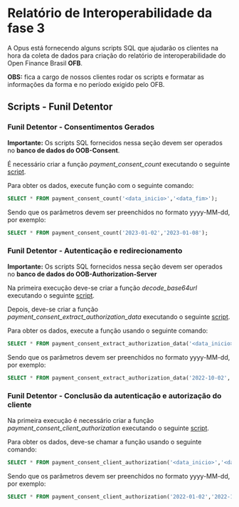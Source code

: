 # Relatório de Interoperabilidade da fase 3

A Opus está fornecendo alguns scripts SQL que ajudarão os clientes na hora da coleta
de dados para criação do relatório de interoperabilidade do
Open Finance Brasil **OFB**.

**OBS:** fica a cargo de nossos clientes
rodar os scripts e formatar as informações da forma e no período exigido pelo OFB.

## Scripts - Funil Detentor

### Funil Detentor - Consentimentos Gerados

**Importante:** Os scripts SQL fornecidos nessa seção devem ser
operados no **banco de dados do OOB-Consent**.

É necessário criar a função *payment_consent_count* executando o seguinte [script](attachments/payment_consent_function_count.sql).

Para obter os dados, execute função com o seguinte comando:

```sql
SELECT * FROM payment_consent_count('<data_inicio>','<data_fim>');
```

Sendo que os parâmetros devem ser preenchidos no formato yyyy-MM-dd, por exemplo:

```sql
SELECT * FROM payment_consent_count('2023-01-02','2023-01-08');
```

### Funil Detentor - Autenticação e redirecionamento

**Importante:** Os scripts SQL fornecidos nessa seção devem ser operados no
**banco de dados do OOB-Authorization-Server**

Na primeira execução deve-se criar a função *decode_base64url* executando o
seguinte [script](attachments/as_function_decode_base64url.sql).

Depois, deve-se criar a função *payment_consent_extract_authorization_data* executando
o seguinte [script](attachments/payment_consent_extract_authorization_data.sql).

Para obter os dados, execute a função usando o seguinte comando:

```sql
SELECT * FROM payment_consent_extract_authorization_data('<data_inicio>','<data_fim>');
```

Sendo que os parâmetros devem ser preenchidos no formato yyyy-MM-dd, por exemplo:

```sql
SELECT * FROM payment_consent_extract_authorization_data('2022-10-02','2022-10-08');
```

### Funil Detentor - Conclusão da autenticação e autorização do cliente

Na primeira execução é necessário criar a função *payment_consent_client_authorization*
executando o seguinte [script](attachments/payment_consent_client_authorization.sql).

Para obter os dados, deve-se chamar a função usando o seguinte comando:

```sql
SELECT * FROM payment_consent_client_authorization('<data_inicio>','<data_fim>');
```

Sendo que os parâmetros devem ser preenchidos no formato yyyy-MM-dd, por exemplo:

```sql
SELECT * FROM payment_consent_client_authorization('2022-01-02','2022-10-08');
```
